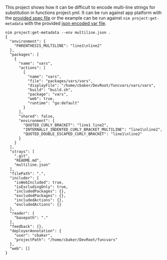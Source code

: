This project shows how it can be difficult to encode multi-line strings for substitution in
functions project.yml.  It can be run against app platform with the [provided spec file](spec.yaml)
or the example can be run against `nim project:get-metadata` with the provided [json encoded var file](multiline.json).

```
nim project:get-metadata --env multiline.json .
{
  "environment": {
    "PARENTHESIS_MULTILINE": "line1\nline2"
  },
  "packages": [
    {
      "name": "vars",
      "actions": [
        {
          "name": "vars",
          "file": "packages/vars/vars",
          "displayFile": "/home/cbaker/DevRoot/funcvars/vars/vars",
          "build": "build.sh",
          "package": "vars",
          "web": true,
          "runtime": "go:default"
        }
      ],
      "shared": false,
      "environment": {
        "QUOTED_CURLY_BRACKET": "line1 line2",
        "INTERNALLY_INDENTED_CURLY_BRACKET_MULTILINE": "line1\nline2",
        "QUOTED_DOUBLE_ESCAPED_CURLY_BRACKET": "line1\nline2"
      }
    }
  ],
  "strays": [
    ".git",
    "README.md",
    "multiline.json"
  ],
  "filePath": ".",
  "includer": {
    "isWebIncluded": true,
    "isExcludingOnly": true,
    "includedPackages": {},
    "excludedPackages": {},
    "includedActions": {},
    "excludedActions": {}
  },
  "reader": {
    "basepath": "."
  },
  "feedback": {},
  "deployerAnnotation": {
    "user": "cbaker",
    "projectPath": "/home/cbaker/DevRoot/funcvars"
  },
  "web": []
}
```